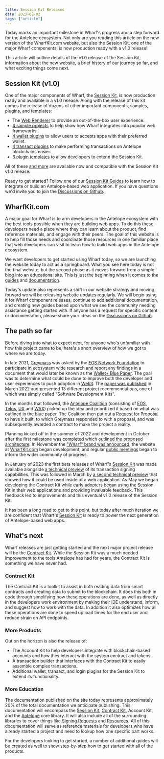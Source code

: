 ```yaml
---
title: Session Kit Released
date: 2023-08-02
tags: ["article"]
---
```


Today marks an important milestone in Wharf's progress and a step forward for the Antelope ecosystem. Not only are you reading this article on the new version of the WharfKit.com website, but also the Session Kit, one of the major Wharf components, is now production ready with a v1.0 release!

This article will outline details of the v1.0 release of the Session Kit, information about the new website, a brief history of our journey so far, and what exciting things come next.

## Session Kit (v1.0)

One of the major components of Wharf, the [Session Kit](/kits/session), is now production ready and available in a v1.0 release. Along with the release of this kit comes the release of dozens of other important components, samples, plugins, and templates:

- The [Web Renderer](#) to provide an out-of-the-box user experience.
- [4 sample projects](#) to help show how Wharf integrates into popular web frameworks.
- [4 wallet plugins](https://github.com/wharfkit/?q=wallet&type=all&language=&sort=) to allow users to accepts apps with their preferred wallet.
- [4 transact plugins](https://github.com/wharfkit/?q=transact&type=all&language=&sort=) to make performing transactions on Antelope blockchains easier.
- [3 plugin templates](#) to allow developers to extend the Session Kit.

All of these [and more](https://github.com/orgs/wharfkit/repositories) are available now and compatible with the Session Kit v1.0 release.

Ready to get started? Follow one of our [Session Kit Guides](/guides/sessionkit) to learn how to integrate or build an Antelope-based web application. If you have questions we'd invite you to join the [Discussions on Github](https://github.com/orgs/wharfkit/discussions).

## WharfKit.com

A major goal for Wharf is to arm developers in the Antelope ecosystem with the best tools possible when they are building web apps. To do this these developers need a place where they can learn about the product, find reference materials, and engage with their peers. The goal of this website is to help fill those needs and coordinate those resources in one familiar place that web developers can visit to learn how to build web apps in the Antelope ecosystem.

We want developers to get started using Wharf today, so we are launching the website today to act as a springboard. What you see here today is not the final website, but the second phase as it moves forward from a simple blog into an educational site. This is just the beginning when it comes to the [guides](/guides) and [documentation](/docs).

Today's update also represents a shift in our website strategy and moving forward we will be releasing website updates regularly. We will begin using it for Wharf component releases, continue to add additional documentation, and creating new guides based upon what we see the community needing assistance getting started with. If anyone has a request for specific content or documentation, please share your ideas on the [Discussions on Github](https://github.com/orgs/wharfkit/discussions).

## The path so far

Before diving into what to expect next, for anyone who's unfamiliar with how this project came to be, here's a short overview of how we got to where we are today.

In late 2021, [Greymass](https://greymass.com) was asked by the [EOS Network Foundation](https://eosnetwork.com) to participate in ecosystem wide research and report any findings in a document that would later be known as the [Wallet+ Blue Paper](https://medium.com/eos-network-foundation/wallet-blue-paper-a040a1865977). The goal was to determine what could be done to improve both the developer and user experiences to push adoption in [Web3](https://en.wikipedia.org/wiki/Web3). The [paper was published](https://drive.google.com/file/d/18_aLgCo6uAJN1-ZT1mtUs59SxwffhShm/view) in March 2022 and presented 13 different project recommendations, one of which was simply called "Software Development Kits".

In the months that followed, the [Antelope Coalition](https://antelope.io) (consisting of [EOS](https://eosnetwork.com), [Telos](https://telos.net), [UX](https://uxnetwork.io/) and [WAX](https://wax.io)) picked up the idea and prioritized it based on what was outlined in the blue paper. The Coalition then put out a [Request for Proposal](https://github.com/eosnetworkfoundation/Coalition-RFPs/blob/main/2022%2005%20RFP%20-%20SDKs.pdf) to have it built, to which Greymass responded to with a proposal, and was subsequently awarded a contract to make the project a reality.

Planning kicked off in the summer of 2022 and development in October after the first milestone was completed which [outlined the proposed architecture](https://docs.google.com/document/d/1_vaMtPI-deX9-YiUGK-oZJotZG6ZX831ZpRcUUrnr4Y/edit?usp=sharing). In November the ["Wharf" brand was announced](https://greymass.medium.com/introducing-wharf-antelopes-new-web-client-sdk-project-a98fb12ff51f), the website at [WharfKit.com](https://wharfkit.com) began development, and regular [public meetings](/blog?tag=video) began to inform the wider community of progress.

In January of 2023 the first beta releases of Wharf's [Session Kit](https://github.com/wharfkit/session) was made available alongside [a technical preview](/blog/a-technical-preview-of-the-session-kit-in-wharf) of its transaction signing capabilities. This was followed in March by [a second technical preview](/blog/an-early-look-integrating-the-session-kit-with-a-web-app) that showed how it could be used inside of a web application. As May we began developing the Contract Kit while early adopters began using the Session Kit in their web applications and providing invaluable feedback. This feedback led to improvements and this eventual v1.0 release of the Session Kit.

It has been a long road to get to this point, but today after much iteration we are confident that Wharf's [Session Kit](/kits/session) is ready to power the next generation of Antelope-based web apps.

## What's next

Wharf releases are just getting started and the next major project release will be the [Contract Kit](https://github.com/wharfkit/contract). While the Session Kit was a much needed improvement to the tools Antelope has had for years, the Contract Kit is something we have never had.

### Contract Kit

The Contract Kit is a toolkit to assist in both reading data from smart contracts and creating data to submit to the blockchain. It does this both in code through simplifying how these operations are done, as well as directly in the developers work environment by making their IDE understand, inform, and suggest how to work with the data. In addition it also optimizes how all these operations are done to speed up load times for the end user and reduce strain on API endpoints.

### More Products

Out on the horizon is also the release of:

- The Account Kit to help developers integrate with blockchain-based accounts and how they interact with the system contract and tokens.
- A transaction builder that interfaces with the Contract Kit to easily assemble complex transactions.
- Additional wallet, transact, and login plugins for the Session Kit to extend its functionality.

### More Education

The documentation published on the site today represents approximately 20% of the total documentation we anticipate publishing. This documentation will encompass the [Session Kit](https://github.com/wharfkit/session), [Contract Kit](https://github.com/wharfkit/contract), Account Kit, and the [Antelope](https://github.com/wharfkit/antelope) core library. It will also include all of the surrounding libraries to cover things like [Signing Requests](https://github.com/greymass/eosio-signing-request) and [Resources](https://github.com/wharfkit/resources). All of this documentation will serve as reference materials for developers who have already started a project and need to lookup how one specific part works.

For the developers looking to get started, a number of additional guides will be created as well to show step-by-step how to get started with all of the products.
